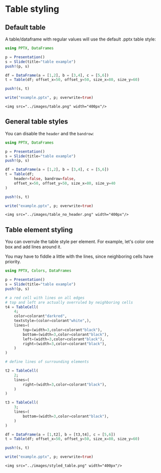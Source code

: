 # Table styling

## Default table

A table/dataframe with regular values will use the default .pptx table style:

```julia
using PPTX, DataFrames

p = Presentation()
s = Slide(title="table example")
push!(p, s)

df = DataFrame(a = [1,2], b = [3,4], c = [5,6])
t = Table(df; offset_x=50, offset_y=50, size_x=80, size_y=60)

push!(s, t)

write("example.pptx", p; overwrite=true)
```

```@raw html
<img src="../images/table.png" width="400px"/>
```

## General table styles

You can disable the `header` and the `bandrow`:

```julia
using PPTX, DataFrames

p = Presentation()
s = Slide(title="table example")
push!(p, s)

df = DataFrame(a = [1,2], b = [3,4], c = [5,6])
t = Table(df;
    header=false, bandrow=false,
    offset_x=50, offset_y=50, size_x=80, size_y=40
)

push!(s, t)

write("example.pptx", p; overwrite=true)
```

```@raw html
<img src="../images/table_no_header.png" width="400px"/>
```

## Table element styling

You can overrule the table style per element. For example, let's color one box and add lines around it.

You may have to fiddle a little with the lines, since neighboring cells have priority.

```julia
using PPTX, Colors, DataFrames

p = Presentation()
s = Slide(title="table example")
push!(p, s)

# a red cell with lines on all edges
# top and left are actually overruled by neighboring cells
t4 = TableCell(
    4;
    color=colorant"darkred",
    textstyle=(color=colorant"white",),
    lines=(
        top=(width=3,color=colorant"black"),
        bottom=(width=3,color=colorant"black"),
        left=(width=3,color=colorant"black"),
        right=(width=3,color=colorant"black"),
    )
)

# define lines of surrounding elements

t2 = TableCell(
    2;
    lines=(
        right=(width=3,color=colorant"black"),
    )
)

t3 = TableCell(
    3;
    lines=(
        bottom=(width=3,color=colorant"black"),
    )
)

df = DataFrame(a = [1,t2], b = [t3,t4], c = [5,6])
t = Table(df; offset_x=50, offset_y=50, size_x=80, size_y=60)

push!(s, t)

write("example.pptx", p; overwrite=true)
```

```@raw html
<img src="../images/styled_table.png" width="400px"/>
```
